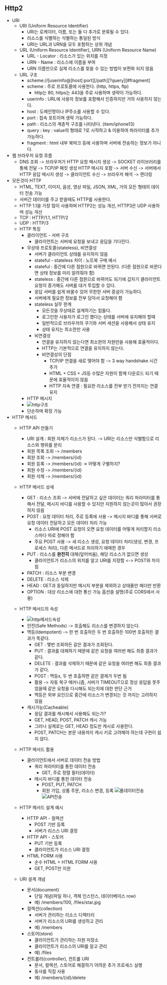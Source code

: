 Http2
-----------

* URI
    * URI (Uniform Resource Identifier)
        * URI는 로케이터, 이름, 또는 둘 다 추가로 분류될 수 있다.
        * 리소스를 식별하는 식별하는 통일된 방식
        * URI는 URL과 URN을 모두 포함하는 상위 개념
    * URL (Uniform Resource Identifier), URN (Uniform Resource Name)
        * URL - Locator : 리소스가 있는 위치를 지정
        * URN - Name : 리소스에 이름을 부여
        * URN 이름만으로 실제 리소스를 찾을 수 있는 방법이 보편화 되지 않음
    * URL 구조
        * scheme://[userinfo@]host[:port][/path][?query][#fragment]
        * scheme : 주로 프로토콜에 사용한다. (http, https, ftp)
            * http는 80, https는 443을 주로 사용하며 생략이 가능하다.
        * userinfo : URL에 사용자 정보를 포함해서 인증하지만 거의 사용하지 않는다.
        * host : 도메인명이나 IP주소를 사용할 수 있다.
        * port : 접속 포트이며 생략 가능하다.
        * path : 리소스의 계층적 구조를 나타낸다. (item/iphone13)
        * query : key : value의 형태로 ?로 시작하고 & 이용하여 파라미터를 추가 가능하다.
        * fragment : html 내부 북마크 등에 사용하며 서버에 전송하는 정보가 아니다.
* 웹 브라우저 요청 흐름
    * DNS 조회 -> 브라우저가 HTTP 요청 메시지 생성 -> SOCKET 라이브러리를 통해 전달 -> TCP/IP 패킷 생성 HTTP 메시지 포함 -> 서버 수신
      -> 서버에서 HTTP 응답 메시지 생성 -> 클라이언트 수신 -> 브라우저 해석 -> 랜더링
* 모든것이 HTTP
    * HTML, TEXT, 이미지, 음성, 영상 파일, JSON, XML, 거의 모든 형태의 데이터 전송 가능
    * 서버간 데이터를 주고 받을때도 HTTP를 사용한다.
    * HTTP 1.1을 가장 많이 사용하며 HTTP2는 성능 개선, HTTP3은 UDP 사용하며 성능 개선
    * TCP : HTTP/1.1, HTTP/2
    * UDP : HTTP/3
    * HTTP 특징
        * 클라이언트 - 서버 구조
            * 클라이언트는 서버에 요청을 보내고 응답을 기다린다.
        * 무상태 프로토콜(stateless), 비연결성
            * 서버가 클라이언트 상태를 유지하지 않음
            * stateful - stateless 차이 : 노트북 구매 예시
            * stateful : 중간에 다른 점원으로 바뀌면 안된다. (다른 점원으로 바뀐다면 상태 정보를 미리 알려줘야 함)
            * stateless : 중간에 다른 점원으로 바뀌어도 되기에 갑자기 클라이언트 요청이 증가해도 서버를 대거 투입할 수 있다.
            * 응답 서버를 쉽게 바꿀수 있어 무한한 서버 증설이 가능하다.
            * 서버에게 필요한 정보를 전부 담아서 요청해야 함
            * stateless 실무 한계
                * 모든것을 무상태로 설계하기는 힘들다.
                * 로그인한 사용자가 로그인 했다는 상태를 서버에 유지해야 할때
                * 일반적으로 브라우저의 쿠기와 서버 세션을 사용해서 상태 유지
                * 상태 유지는 최소한만 사용
            * 비연결성
                * 연결을 유지하지 않는다면 최소한의 자원만을 사용해 효율적이다.
                * HTTP는 기본적으로 연결을 유지하지 않는다.
                * 비연결성의 단점
                    * TCP/IP 연결을 새로 맺어야 함 -> 3 way handshake 시간 추가
                    * HTML + CSS + JS등 수많은 자원이 함께 다운로드 되기 때문에 효율적이지 않음
                    * HTTP 지속 연결 : 필요한 리소스를 전부 받기 전까지는 연결 유지
        * HTTP 메시지
        * ![http구조](https://user-images.githubusercontent.com/77956808/219685206-05e226f6-f46e-4250-a962-b042ea558a14.png)
        * 단순하며 확장 가능
* HTTP 메서드
    * HTTP API 만들기
        * URI 설계 : 회원 자체가 리소스가 된다. -> URI는 리소스만 식별함으로 리소스와 행위를 분리
        * 회원 목록 조회 -> /members
        * 회원 조회 -> /members/{id}
        * 회원 등록 -> /members/{id} -> 어떻게 구별하지?
        * 회원 수정 -> /members/{id}
        * 회원 삭제 -> /members/{id}
    * HTTP 메서드 상세
        * GET : 리소스 조회 -> 서버에 전달하고 싶은 데이터는 쿼리 파라미터를 통해서 전달, 메시지 바디를 사용할 수 있지만 지원하지 않는곳이 많아서 권장하지 않음
        * POST : 요청 데이터 처리, 주로 등록에 사용 -> 메시지 바디를 통해 서버로 요청 데이터 전달하고 모든 데이터 처리 가능
            * 리소스 URI에 POST 요청이 오면 요청 데이터를 어떻게 처리할지 리소스마다 따로 정해야 함
            * 주요 POST 사용 -> 새 리소스 생성, 요청 데이터 처리(생성, 변경, 프로세스 처리), 다른 메서드로 처리하기 애매한 경우
        * PUT : 리소스를 __완전히__ 대체(덮어씌움), 해당 리소스가 없으면 생성
            * 클라이언트가 리소스의 위치를 알고 URI를 지정함 <-> POST와 차이점
        * PATCH : 리소스 부분 변경
        * DELETE : 리소스 삭제
        * HEAD : GET과 동일하지만 메시지 부분을 제외하고 상태줄만 헤더만 반환
        * OPTION : 대상 리소스에 대한 통신 가능 옵션을 설명(주로 CORS에서 사용)
    * HTTP 메서드의 속성
        * ![http메서드속성](https://user-images.githubusercontent.com/77956808/219697396-c239cd4c-b01a-4ef0-916e-4ba9c001b075.png)
        * 안전(Safe Methods) -> 호출해도 리소스를 변경하지 않는다.
        * 멱등(Idempotent) -> 한 번 호출하든 두 번 호출하든 100번 호출하든 결과가 똑같다.
            * GET : 몇번 조회하든 같은 결과가 조회된다.
            * PUT : 결과를 대체하기 때문에 같은 요청을 여러번 해도 최종 결과가 같다.
            * DELETE : 결과를 삭제하기 때문에 같은 요청을 여러번 해도 최종 결과가 같다.
            * POST : 멱등x, 두 번 호출하면 같은 결제가 두번 됨
            * 활용 -> 자동 복구 메커니즘, 서버가 TIMEOUT으로 정상 응답을 못주었을때 같은 요청을 다시해도 되는지에 대한 판단 근거
            * 멱등은 외부 요인으로 중간에 리소스가 변경되는 것 까지는 고려하지 않음
        * 캐시가능(Cacheable)
            * 응답 결과를 캐시해서 사용해도 되는가?
            * GET, HEAD, POST, PATCH 캐시 가능
            * 그러나 실제로는 GET, HEAD 정도만 캐시로 사용한다.
            * POST, PATCH는 본문 내용까지 캐시 키로 고려해야 하는데 구현이 쉽지 않다.
    * HTTP 메서드 활용
        * 클라이언트에서 서버로 데이터 전송 방법
            * 쿼리 파라미터를 통한 데이터 전송
                * GET, 주로 정렬 필터(데이터)
            * 메시지 바디를 통한 데이터 전송
                * POST, PUT, PATCH
                * 회원 가입, 상품 주문, 리소스 변경, 등록
                  ![폼데이터전송](https://user-images.githubusercontent.com/77956808/219703637-ad8c8f67-9309-4ca3-a0fa-82e26e765156.png)
                  ![API전송](https://user-images.githubusercontent.com/77956808/219703670-8fa407fe-a8f0-4253-80a0-38ede0f73a9e.png)

    * HTTP 메서드 설계 예시
        * HTTP API - 컬렉션
            * POST 기반 등록
            * 서버가 리스스 URI 결정
        * HTTP API - 스토어
            * PUT 기반 등록
            * 클라이언트가 리소스 URI 결정
        * HTML FORM 사용
            * 순수 HTML + HTML FORM 사용
            * GET, POST만 지원
    * URI 설계 개념
        * 문서(document)
            * 단일 개념(파일 하나, 객체 인스턴스, 데이터베이스 row)
            * 예) /members/100, /files/star.jpg
        * 컬렉션(collection)
            * 서버가 관리하는 리소스 디렉터리
            * 서버가 리소스의 URI를 생성하고 관리
            * 예) /members
        * 스토어(store)
            * 클라이언트가 관리하는 자원 저장소
            * 클라이언트가 리소스의 URI를 알고 관리
            * 예) /files
        * 컨트롤러(controller), 컨트롤 URI
            * 문서, 컬렉션, 스토어로 해결하기 어려운 추가 프로세스 실행
            * 동사를 직접 사용
            * 예) /members/{id}/delete

